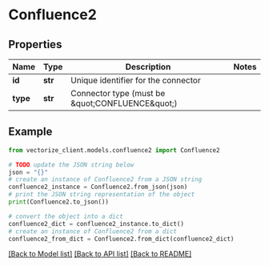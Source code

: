 # Confluence2


## Properties

Name | Type | Description | Notes
------------ | ------------- | ------------- | -------------
**id** | **str** | Unique identifier for the connector | 
**type** | **str** | Connector type (must be \&quot;CONFLUENCE\&quot;) | 

## Example

```python
from vectorize_client.models.confluence2 import Confluence2

# TODO update the JSON string below
json = "{}"
# create an instance of Confluence2 from a JSON string
confluence2_instance = Confluence2.from_json(json)
# print the JSON string representation of the object
print(Confluence2.to_json())

# convert the object into a dict
confluence2_dict = confluence2_instance.to_dict()
# create an instance of Confluence2 from a dict
confluence2_from_dict = Confluence2.from_dict(confluence2_dict)
```
[[Back to Model list]](../README.md#documentation-for-models) [[Back to API list]](../README.md#documentation-for-api-endpoints) [[Back to README]](../README.md)


